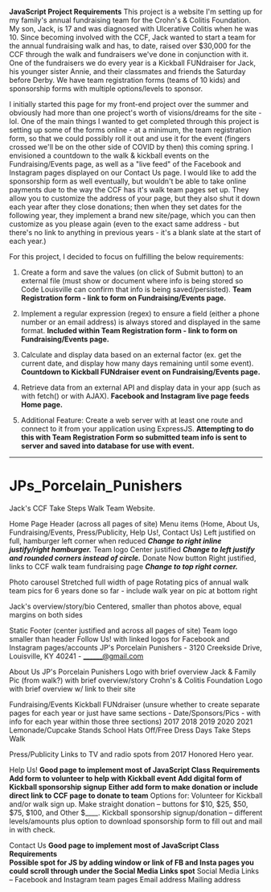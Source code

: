 **JavaScript Project Requirements**
This project is a website I'm setting up for my family's annual fundraising team for the Crohn's & Colitis Foundation.  My son, Jack, is 17 and was diagnosed with Ulcerative Colitis when he was 10.  Since becoming involved with the CCF, Jack wanted to start a team for the annual fundraising walk and has, to date, raised over $30,000 for the CCF through the walk and fundraisers we've done in conjunction with it.  One of the fundraisers we do every year is a Kickball FUNdraiser for Jack, his younger sister Annie, and their classmates and friends the Saturday before Derby.  We have team registration forms (teams of 10 kids) and sponsorship forms with multiple options/levels to sponsor.  

I initially started this page for my front-end project over the summer and obviously had more than one project's worth of visions/dreams for the site - lol.  One of the main things I wanted to get completed through this project is setting up some of the forms online - at a minimum, the team registration form, so that we could possibly roll it out and use it for the event (fingers crossed we'll be on the other side of COVID by then) this coming spring.  I envisioned a countdown to the walk & kickball events on the Fundraising/Events page, as well as a "live feed" of the Facebook and Instagram pages displayed on our Contact Us page.  I would like to add the sponsorship form as well eventually, but wouldn't be able to take online payments due to the way the CCF has it's walk team pages set up.  They allow you to customize the address of your page, but they also shut it down each year after they close donations; then when they set dates for the following year, they implement a brand new site/page, which you can then customize as you please again (even to the exact same address - but there's no link to anything in previous years - it's a blank slate at the start of each year.) 

For this project, I decided to focus on fulfilling the below requirements:
1) Create a form and save the values (on click of Submit button) to an external file (must show or document where info is being stored so Code Louisville can confirm that info is being saved/persisted).  **Team Registration form - link to form on Fundraising/Events page.**

2) Implement a regular expression (regex) to ensure a field (either a phone number or an email address) is always stored and displayed in the same format.  **Included within Team Registration form - link to form on Fundraising/Events page.**

3) Calculate and display data based on an external factor (ex. get the current date, and display how many days remaining until some event).  **Countdown to Kickball FUNdraiser event on Fundraising/Events page.**

4) Retrieve data from an external API and display data in your app (such as with fetch() or with AJAX).  **Facebook and Instagram live page feeds Home page.**

5) Additional Feature: Create a web server with at least one route and connect to it from your application using ExpressJS.  **Attempting to do this with Team Registration Form so submitted team info is sent to server and saved into database for use with event.**
________________________________________________________________________________________________________________________________________________________

# JPs_Porcelain_Punishers

Jack's CCF Take Steps Walk Team Website.

Home Page
  Header (across all pages of site)
    Menu items (Home, About Us, Fundraising/Events, Press/Publicity, Help Us!, Contact Us)
      Left justified on full, hamburger left corner when reduced ***Change to right inline justify/right hamburger.***
    Team logo 
      Center justified ***Change to left justify and rounded corners instead of circle.***
    Donate Now button 
      Right justified, links to CCF walk team fundraising page ***Change to top right corner.***

  Photo carousel
    Stretched full width of page
    Rotating pics of annual walk team pics for 6 years done so far - include walk year on pic at bottom right

  Jack's overview/story/bio
    Centered, smaller than photos above, equal margins on both sides

  Static Footer (center justified and across all pages of site)
    Team logo smaller than header
    Follow Us!  with linked logos for Facebook and Instagram pages/accounts
    JP's Porcelain Punishers - 3120 Creekside Drive, Louisville, KY  40241 - ______@gmail.com

About Us
  JP's Porcelain Punishers
    Logo with brief overview
  Jack & Family
    Pic (from walk?) with brief overview/story
  Crohn's & Colitis Foundation
    Logo with brief overview w/ link to their site

Fundraising/Events
  Kickball FUNdraiser (unsure whether to create separate pages for each year or just have same sections - Date/Sponsors/Pics - with info for each year within those three sections)
    2017
    2018
    2019
    2020
    2021
  Lemonade/Cupcake Stands
  School Hats Off/Free Dress Days
  Take Steps Walk

Press/Publicity
	Links to TV and radio spots from 2017 Honored Hero year.

Help Us!  **Good page to implement most of JavaScript Class Requirements**
**Add form to volunteer to help with Kickball event**
**Add digital form of Kickball sponsorship signup**
**Either add form to make donation or include direct link to CCF page to donate to team**
	Options for:
    Volunteer for Kickball and/or walk sign up.
    Make straight donation – buttons for $10, $25, $50, $75, $100, and Other $____.
    Kickball sponsorship signup/donation – different levels/amounts plus option to download sponsorship form to fill out and mail in with check.

Contact Us  **Good page to implement most of JavaScript Class Requirements**    
**Possible spot for JS by adding window or link of FB and Insta pages you could scroll through under the Social Media Links spot**
	Social Media Links – Facebook and Instagram team pages
	Email address
	Mailing address